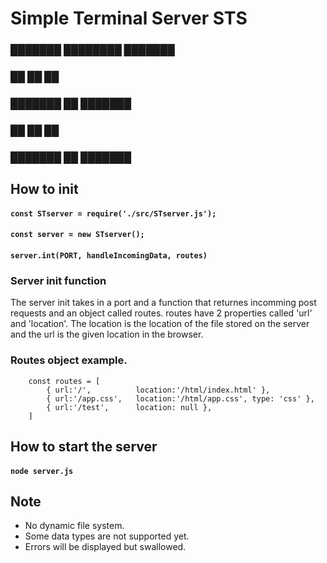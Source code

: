 # Simple Terminal Server STS
###    ███████ ████████ ███████
###    ██         ██    ██     
###    ███████    ██    ███████
###         ██    ██         ██
###    ███████    ██    ███████

## How to init
#### `const STserver = require('./src/STserver.js');`
#### `const server = new STserver();`
#### `server.int(PORT, handleIncomingData, routes)`

### Server init function
The server init takes in a port and a function that returnes incomming post requests and an object called routes.
routes have 2 properties called 'url' and 'location'. The location is the location of the file stored on the server
and the url is the given location in the browser.

### Routes object example.

````
    const routes = [
        { url:'/',          location:'/html/index.html' },
        { url:'/app.css',   location:'/html/app.css', type: 'css' },
        { url:'/test',      location: null },
    ]
````

## How to start the server
#### `node server.js`

## Note
- No dynamic file system.
- Some data types are not supported yet.
- Errors will be displayed but swallowed. 